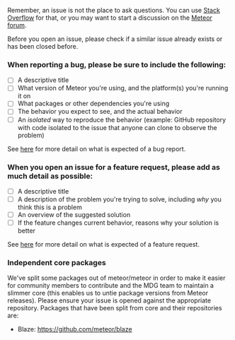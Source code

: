 Remember, an issue is not the place to ask questions. You can use [Stack Overflow](http://stackoverflow.com/questions/tagged/meteor) for that, or you may want to start a discussion on the [Meteor forum](https://forums.meteor.com/).

Before you open an issue, please check if a similar issue already exists or has been closed before.

### When reporting a bug, please be sure to include the following:
- [ ] A descriptive title
- [ ] What version of Meteor you're using, and the platform(s) you're running it on
- [ ] What packages or other dependencies you're using
- [ ] The behavior you expect to see, and the actual behavior
- [ ] An *isolated* way to reproduce the behavior (example: GitHub repository with code isolated to the issue that anyone can clone to observe the problem)

See [here](https://github.com/meteor/meteor/blob/devel/Contributing.md#reporting-a-bug-in-meteor) for more detail on what is expected of a bug report.

### When you open an issue for a feature request, please add as much detail as possible:
- [ ] A descriptive title
- [ ] A description of the problem you're trying to solve, including *why* you think this is a problem
- [ ] An overview of the suggested solution
- [ ] If the feature changes current behavior, reasons why your solution is better

See [here](https://github.com/meteor/meteor/blob/devel/Contributing.md#feature-requests) for more detail on what is expected of a feature request.

### Independent core packages

We've split some packages out of meteor/meteor in order to make it easier for community members to contribute and the MDG team to maintain a slimmer core (this enables us to untie package versions from Meteor releases). Please ensure your issue is opened against the appropriate repository. Packages that have been split from core and their repositories are:

- Blaze: https://github.com/meteor/blaze
